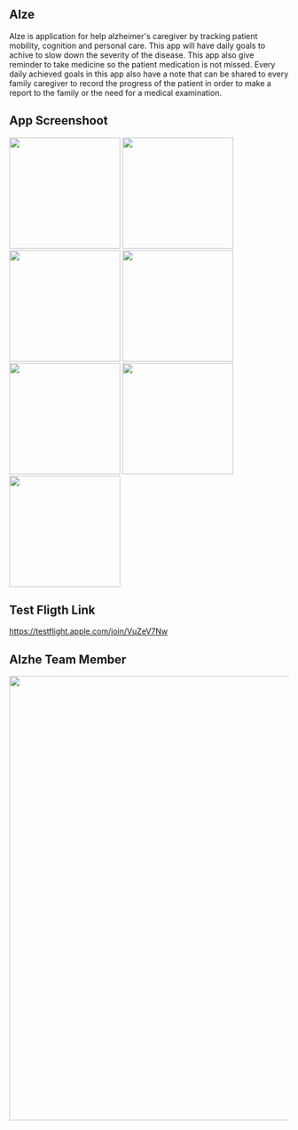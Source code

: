 ## Alze
Alze is application for help alzheimer's caregiver by tracking patient mobility, cognition and personal care. This app will have daily goals to achive to slow down the severity of the disease. This app also give reminder to take medicine so the patient medication is not missed. Every daily achieved goals in this app also have a note that can be shared to every family caregiver to record the progress of the patient in order to make a report to the family or the need for a medical examination.

## App Screenshoot
<p align="left">
  <img src="https://user-images.githubusercontent.com/69495883/177800401-e3888fb6-4fb4-4568-81be-54ee9526cb60.png" width="200">
  <img src="https://user-images.githubusercontent.com/69495883/177800421-c3757ada-01fe-4266-9b3e-b48f4b97f508.png" width="200">
  <img src="https://user-images.githubusercontent.com/69495883/177800448-73ff9087-0084-4a39-9b39-abfc668cc1eb.png" width="200">
  <img src="https://user-images.githubusercontent.com/69495883/177799008-9a3adcb4-298a-41d7-87de-a9d7cea5d75c.png" width="200">
  <img src="https://user-images.githubusercontent.com/69495883/177800527-ba0f42eb-0138-4f1f-928d-0a70bfb54318.png" width="200">
  <img src="https://user-images.githubusercontent.com/69495883/177800555-a3eae5f6-ce25-4144-96c1-db061a310e28.png" width="200">
  <img src="https://user-images.githubusercontent.com/69495883/177800542-fdebb58e-525e-4a8b-aafa-f1fe3b0cafd5.png" width="200">
</p>

## Test Fligth Link
https://testflight.apple.com/join/VuZeV7Nw

## Alzhe Team Member
<p align="center"> 
  <img src="https://user-images.githubusercontent.com/69495883/177809043-2e066538-616a-49ca-b60b-16803da65b17.png" width="800">
</p>
